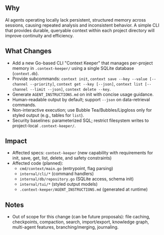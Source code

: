## Why
AI agents operating locally lack persistent, structured memory across sessions, causing repeated analysis and inconsistent behavior. A simple CLI that provides durable, queryable context within each project directory will improve continuity and efficiency.

## What Changes
- Add a new Go-based CLI "Context Keeper" that manages per-project memory in `.context-keeper/` using a single SQLite database (`context.db`).
- Provide subcommands: `context init`, `context save --key --value [--channel --priority]`, `context get --key [--json]`, `context list [--channel --limit --json]`, `context delete --key`.
- Generate `AGENT_INSTRUCTIONS.md` on init with concise usage guidance.
- Human-readable output by default; support `--json` on data-retrieval commands.
- Non-interactive execution; use Bubble Tea/Bubbles/Lipgloss only for styled output (e.g., tables for `list`).
- Security baselines: parameterized SQL; restrict filesystem writes to project-local `.context-keeper/`.

## Impact
- Affected specs: `context-keeper` (new capability with requirements for init, save, get, list, delete, and safety constraints)
- Affected code (planned):
  - `cmd/context/main.go` (entrypoint, flag parsing)
  - `internal/cli/*` (command handlers)
  - `internal/db/repository.go` (SQLite access, schema init)
  - `internal/tui/*` (styled output models)
  - `.context-keeper/AGENT_INSTRUCTIONS.md` (generated at runtime)

## Notes
- Out of scope for this change (can be future proposals): file caching, checkpoints, compaction, search, import/export, knowledge graph, multi-agent features, branching/merging, journaling.
